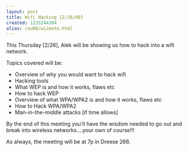 ```yaml
---
layout: post
title: Wifi Hacking [2/26/09]
created: 1235244304
alias: /au08/wiimote.html
---
```

This Thursday [2/26], Alek will be showing us how to hack into a wifi network.

Topics covered will be:

  - Overview of why you would want to hack wifi
  - Hacking tools
  - What WEP is and how it works, flaws etc
  - How to hack WEP
  - Overview of what WPA/WPA2 is and how it works, flaws etc
  - How to Hack WPA/WPA2
  - Man-in-the-middle attacks [if time allows]

By the end of this meeting you'll have the wisdom needed to go out and break into wireless networks....your own of course!!!

As always, the meeting will be at 7p in Dreese 266.
